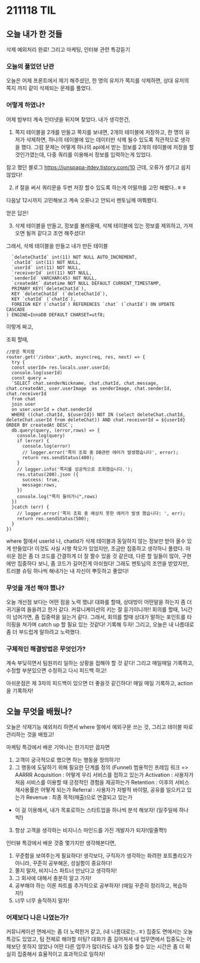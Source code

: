 # 211118 TIL

## 오늘 내가 한 것들
삭제 예외처리 완료!
그리고 마케팅, 인터뷰 관련 특강듣기

### 오늘의 풀었던 난관
오늘은 어제 프론트에서 제기 해주셨던,
한 명의 유저가 쪽지를 삭제하면,
상대 유저의 쪽지 까지 같이 삭제되는 문제를 풀었다.

### 어떻게 하였나?
어제 밤부터 계속 인터넷을 뒤지며 찾았다.
내가 생각한건,

1. 쪽지 테이블을 2개를 만들고 쪽지를 보내면, 2개의 테이블에 저장하고, 한 명의 유저가 삭제하면, 하나의 테이블에 있는 데이터만 삭제 될수 있도록 직관적으로 생각을 했다.
그럼 문제는 어떻게 하나의 api에서 받는 정보를 2개의 테이블에 저장을 할 것인가였는데,
다중 쿼리를 이용해서 정보를 입력하는게 있었다.

참고 했던 블로그
https://junspapa-itdev.tistory.com/10
근데, 오류가 생기고 쉽지 않았다!

2. if 절을 써서 쿼리문을 두번 저장 할수 있도록 하는게 어떨까를 고민 해봤다..ㅎㅎ

다음날 12시까지 고민해보고 계속 오류나고 안되서 
멘토님께 여쭤봤다.

얻은 답은!

3. 삭제 테이블을 만들고,
정보를 불러올때, 삭제 테이블에 있는 정보를 제외하고, 
가져 오면 될꺼 같다고 조언 해주셨다! 

그래서, 삭제 테이블을 만들고
내가 만든 테이블
```
  `deleteChatId` int(11) NOT NULL AUTO_INCREMENT,
  `chatId` int(11) NOT NULL,
  `userId` int(11) NOT NULL,
  `receiverId` int(11) NOT NULL,
  `senderId` VARCHAR(45) NOT NULL,
  `createdAt` datetime NOT NULL DEFAULT CURRENT_TIMESTAMP,
  PRIMARY KEY(`deleteChatId`),
  KEY `deleteChatId` (`deleteChatId`),
  KEY `chatId` (`chatId`),
  FOREIGN KEY (`chatId`) REFERENCES `chat` (`chatId`) ON UPDATE CASCADE
) ENGINE=InnoDB DEFAULT CHARSET=utf8;
```
이렇게  짜고,

조회 할때,
```
//받은 쪽지함
router.get('/inbox',auth, async(req, res, next) => {
  try { 
  const userId= res.locals.user.userId;
  console.log(userId)
  const query = 
  `SELECT chat.senderNickname, chat.chatId, chat.message, chat.createdAt, user.userImage  as senderImage, chat.senderId, chat.receiverId
  from chat 
  join user
  on user.userId = chat.senderId
  WHERE ((chat.chatId, ${userId}) NOT IN (select deleteChat.chatId, deleteChat.userId from deleteChat)) AND chat.receiverId = ${userId} ORDER BY createdAt DESC`;
  db.query(query, (error,rows) => {
    console.log(query)
    if (error) {
      console.log(error)
      // logger.error('쪽지 조회 중 DB관련 에러가 발생했습니다', error);
      return res.sendStatus(400);
    }
    // logger.info('쪽지를 성공적으로 조회했습니다.');
    res.status(200).json ({
      success: true,
      message:rows,
    })
    console.log("쪽지 들어가니",rows)
  })
  }catch (err) {
    // logger.error('쪽지 조회 중 예상치 못한 에러가 발생 했습니다: ', err);
    return res.sendStatus(500);
  }
})
```
where 절에서 userId 나, chatId가 삭제 테이블과 동일하지 않는 정보만 받아 올수 있게 만들었다!
이것도 사실 시행 착오가 있었지만, 
조금만 집중하고 생각하니 풀렸다.
아쉬운 점은 좀 더 코드를 간결하게 더 잘 짤수 있을 것 같은데,
다른 할 일들이 많아, 구현에만 집중하다 보니, 
좀 코드가 길어진게 아쉬웠다!
그래도 멘토님의 조언을 받았지만,
트러블 슈팅 하나씩 해내가는 내 자신이 뿌듯하고 좋았다!

### 무엇을 개선 해야 했나?
오늘 개선점 보다는 
어떤 점을 노력 했냐!
대화를 할때, 상대방이 어떤말을 하는지 좀 더 귀기울여 들을려고 한거 같다.
커뮤니케이션의 키는 잘 듣기이니까!!
회의를 할때, 1시간이 넘어가면, 좀 집중력을 잃는거 같다.
그래서, 회의를 할때
상대가 말하는 포인트를 타이핑을 쳐가며 catch up 할 필요 있는 것같다!
기록해 두자!
그리고, 오늘은 내 나름대로 좀 더 부드럽게 말하려고 노력했다.


### 구체적인 해결방법은 무엇인가?
계속 부딪히면서 팀원끼리 일하는 상황을 접해야 할 것 같다!
그리고 매일매일 기록하고,
수정할 부분있으면 수정하고
다시 피드백 하고!

아쉬운점은 제 3자의 피드백이 있으면 더 좋을것 같긴하다!
매일 매일 기록하고, action을 기록하자!

## 오늘 무엇을 배웠나?
오늘은 삭제기능 예외처리 하면서 
where 절에서 예외구문 쓰는 것, 그리고 테이블 따로 관리하는 것을 배웠고!

마케팅 특강에서 배운 기억나는 한가지만 꼽자면

1. 고객이 궁극적으로 했으면 하는 행동을 정의하기!
2. 그 행동에 도달하기 위해 필요한 단계를 정의 (Funnel)
범용적인 프레임 워크 => AARRR
Acquisition : 어떻게 우리 서비스를 접하고 있는가
Activation : 사용자가 처음 서비스를 이용할 때 긍정적인 경험을 제공하는가
Retention : 이후의 서비스 재사용률은 어떻게 되는가
Referral : 사용자가 자발적 바이럴, 공유를 일으키고 있는가
Revenue : 최종 목적(매출)으로 연결되고 있는가
- 이 걸 이용해서, 내가 목표로하는 스타트업을 하나씩 분석 해보자!
(일주일에 하나씩!)
3. 항상 고객을 생각하는 비지니스 마인드를 가진 개발자가 되자!(밑줄쫙!)

인터뷰 특강에서 배운 것중 몇가지만 생각해본다면,
1. 꾸준함을 보여주는게 필요하다! 생각보다, 구직자가 생각하는 화려한 포트폴리오가 아니라, 꾸준히 공부해온, 성실함이 중요하다! 
2. 쫄지 말자, 비지니스 파트너 만났다고 생각하자!
3. 그 회사에 대해서 충분히 알고 가자!
4. 공부해야 하는 이론 파트를 추가적으로 공부하자! (매일 꾸준히 정리하고, 복습하자!)
5. 너무 너무 솔직하지 말자!

### 어제보다 나은 나였는가?
커뮤니케이션 면에서는 좀 더 노력한거 같고,
(내 나름대로는..ㅎ)
집중도 면에서는 오늘 특강도 있었고,
팀 전체로 해야할 미팅? 대화가 좀 길어져서 
내 업무면에서 집중도는 어제보단 못하지 않았나
어떤 다른 업무가 많더라도
내가 집중 할수 있는 시간은 좀 더 확실히 집중해서
효율적이고 효과적으로 일하자!


